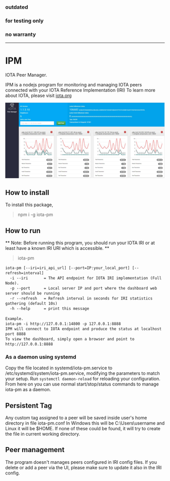### outdated
### for testing only
### no warranty
---------------------------

# IPM
IOTA Peer Manager. 

IPM is a nodejs program for monitoring and managing IOTA peers connected with your IOTA Reference Implementation (IRI)
To learn more about IOTA, please visit [iota.org](http://iota.org)


![IPM snapshot](/public/img/ipm.jpg)

## How to install

To install this package, 

> npm i -g iota-pm

## How to run

** Note: Before running this program, you should run your IOTA IRI or at least have a known IRI URI which is accessible. **

> iota-pm 

```
iota-pm [--iri=iri_api_url] [--port=IP:your_local_port] [--refresh=interval]
  -i --iri       = The API endpoint for IOTA IRI implementation (Full Node). 
  -p --port      = Local server IP and port where the dashboard web server should be running
  -r --refresh   = Refresh interval in seconds for IRI statistics gathering (default 10s)
  -h --help      = print this message
            
Example.
iota-pm -i http://127.0.0.1:14800 -p 127.0.0.1:8888
IPM will connect to IOTA endpoint and produce the status at localhost port 8888
To view the dashboard, simply open a browser and point to http://127.0.0.1:8888

``` 

### As a daemon using systemd
Copy the file located in systemd/iota-pm.service to /etc/systemd/system/iota-pm.service, modifying the parameters to match your setup.
Run `systemctl daemon-reload` for reloading your configuration. From here on you can use normal start/stop/status commands to manage iota-pm as a daemon.

## Persistent Tag

Any custom tag assigned to a peer will be saved inside user's home directory in file iota-pm.conf
In Windows this will be C:\Users\username and Linux it will be $HOME. If none of these could be found, it will try to create the file in current working directory.

## Peer management
The program doesn't manages peers configured in IRI config files. If you delete or add a peer via the UI, please make sure to update it also in the IRI config. 

